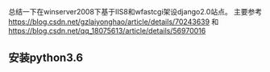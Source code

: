 总结一下在winserver2008下基于IIS8和wfastcgi架设django2.0站点。
主要参考 https://blog.csdn.net/gzlaiyonghao/article/details/70243639 和 https://blog.csdn.net/qq_18075613/article/details/56970016
## 安装python3.6

